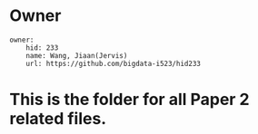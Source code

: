 # Owner

```
owner:
    hid: 233
    name: Wang, Jiaan(Jervis)
    url: https://github.com/bigdata-i523/hid233
```

# This is the folder for all Paper 2 related files. 
